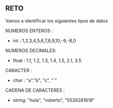 ## RETO 
Vamos a identificar los siguientes tipos de datos

NUMEROS ENTEROS : 
* int :
 1,2,3,4,5,6,7,8,9,10,-9,-8,0

NUMEROS DECIMALES:
* float :
1.1, 1.2, 1.3, 1.4, 1.5, 2.1, 3.5

CARACTER : 
* char :
"a"."b", "c", " "

CADENA DE CARACTERES : 
* string:
"hola", "roberto", "5526281818"
